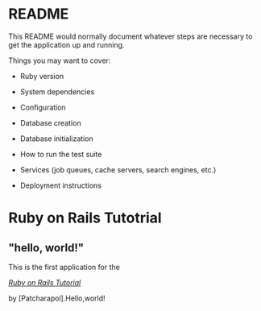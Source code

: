 # README

This README would normally document whatever steps are necessary to get the
application up and running.

Things you may want to cover:

* Ruby version

* System dependencies

* Configuration

* Database creation

* Database initialization

* How to run the test suite

* Services (job queues, cache servers, search engines, etc.)

* Deployment instructions


# Ruby on Rails Tutotrial

## "hello, world!"

This is the first application for the

[*Ruby on Rails Tutorial*](http://www.railstutorial.org/)

by [Patcharapol].Hello,world!





